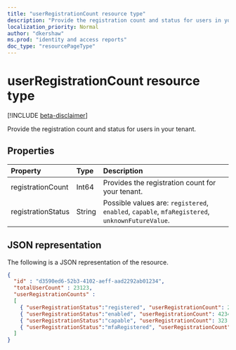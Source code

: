 ```yaml
---
title: "userRegistrationCount resource type"
description: "Provide the registration count and status for users in your tenant."
localization_priority: Normal
author: "dkershaw"
ms.prod: "identity and access reports"
doc_type: "resourcePageType"
---
```


# userRegistrationCount resource type

[!INCLUDE [beta-disclaimer](../../includes/beta-disclaimer.md)]

Provide the registration count and status for users in your tenant.

## Properties

| Property     | Type        | Description |
|:-------------|:------------|:------------|
| registrationCount | Int64 | Provides the registration count for your tenant. |
| registrationStatus | String | Possible values are: `registered`, `enabled`, `capable`, `mfaRegistered`, `unknownFutureValue`. |

## JSON representation

The following is a JSON representation of the resource.

<!-- {
  "blockType": "resource",
  "optionalProperties": [

  ],
  "@odata.type": "microsoft.graph.userRegistrationCount",
  "baseType": null
}-->

```json
{
  "id" : "d3590ed6-52b3-4102-aeff-aad2292ab01234",
  "totalUserCount" : 23123,
  "userRegistrationCounts" :
  [
    { "userRegistrationStatus":"registered", "userRegistrationCount": 23423 },
    { "userRegistrationStatus":"enabled", "userRegistrationCount": 4234 },
    { "userRegistrationStatus":"capable", "userRegistrationCount": 323 },
    { "userRegistrationStatus":"mfaRegistered", "userRegistrationCount": 33 }
  ]
}
```

<!-- uuid: 16cd6b66-4b1a-43a1-adaf-3a886856ed98
2019-02-04 14:57:30 UTC -->
<!-- {
  "type": "#page.annotation",
  "description": "userRegistrationCount resource",
  "keywords": "",
  "section": "documentation",
  "tocPath": ""
}-->